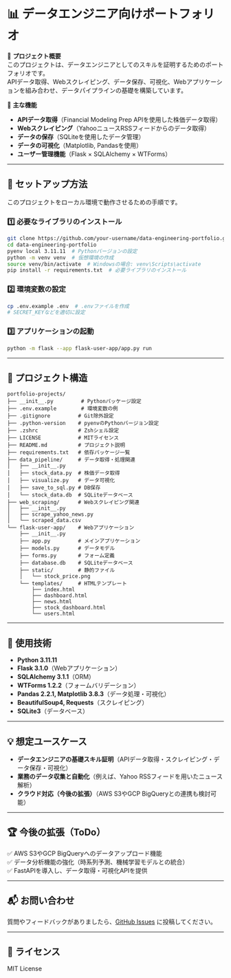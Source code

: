 # 📊 データエンジニア向けポートフォリオ

🚀 **プロジェクト概要**  
このプロジェクトは、データエンジニアとしてのスキルを証明するためのポートフォリオです。  
APIデータ取得、Webスクレイピング、データ保存、可視化、Webアプリケーションを組み合わせ、データパイプラインの基礎を構築しています。

📌 **主な機能**
- **APIデータ取得**（Financial Modeling Prep APIを使用した株価データ取得）
- **Webスクレイピング**（YahooニュースRSSフィードからのデータ取得）
- **データの保存**（SQLiteを使用したデータ管理）
- **データの可視化**（Matplotlib, Pandasを使用）
- **ユーザー管理機能**（Flask × SQLAlchemy × WTForms）

---

## 🔧 セットアップ方法
このプロジェクトをローカル環境で動作させるための手順です。

### 1️⃣ 必要なライブラリのインストール
```bash
git clone https://github.com/your-username/data-engineering-portfolio.git
cd data-engineering-portfolio
pyenv local 3.11.11  # Pythonバージョンの設定
python -m venv venv  # 仮想環境の作成
source venv/bin/activate  # Windowsの場合: venv\Scripts\activate
pip install -r requirements.txt  # 必要ライブラリのインストール
```

### 2️⃣ 環境変数の設定
```bash
cp .env.example .env  # .envファイルを作成
# SECRET_KEYなどを適切に設定
```

### 3️⃣ アプリケーションの起動
```bash
python -m flask --app flask-user-app/app.py run
```

---

## 📂 プロジェクト構造
```
portfolio-projects/
├── __init__.py         # Pythonパッケージ設定
├── .env.example        # 環境変数の例
├── .gitignore         # Git除外設定
├── .python-version    # pyenvのPythonバージョン設定
├── .zshrc             # Zshシェル設定
├── LICENSE            # MITライセンス
├── README.md          # プロジェクト説明
├── requirements.txt   # 依存パッケージ一覧
├── data_pipeline/     # データ取得・処理関連
│   ├── __init__.py
│   ├── stock_data.py  # 株価データ取得
│   ├── visualize.py   # データ可視化
│   ├── save_to_sql.py # DB保存
│   └── stock_data.db  # SQLiteデータベース
├── web_scraping/      # Webスクレイピング関連
│   ├── __init__.py
│   ├── scrape_yahoo_news.py
│   └── scraped_data.csv
└── flask-user-app/    # Webアプリケーション
    ├── __init__.py
    ├── app.py         # メインアプリケーション
    ├── models.py      # データモデル
    ├── forms.py       # フォーム定義
    ├── database.db    # SQLiteデータベース
    ├── static/        # 静的ファイル
    │   └── stock_price.png
    └── templates/     # HTMLテンプレート
        ├── index.html
        ├── dashboard.html
        ├── news.html
        ├── stock_dashboard.html
        └── users.html
```

---

## 📌 使用技術
- **Python 3.11.11**
- **Flask 3.1.0**（Webアプリケーション）
- **SQLAlchemy 3.1.1**（ORM）
- **WTForms 1.2.2**（フォームバリデーション）
- **Pandas 2.2.1, Matplotlib 3.8.3**（データ処理・可視化）
- **BeautifulSoup4, Requests**（スクレイピング）
- **SQLite3**（データベース）

---

## 💡 想定ユースケース
- **データエンジニアの基礎スキル証明**（APIデータ取得・スクレイピング・データ保存・可視化）
- **業務のデータ収集と自動化**（例えば、Yahoo RSSフィードを用いたニュース解析）
- **クラウド対応（今後の拡張）**（AWS S3やGCP BigQueryとの連携も検討可能）

---

## 🏆 今後の拡張（ToDo）
✅ AWS S3やGCP BigQueryへのデータアップロード機能  
✅ データ分析機能の強化（時系列予測、機械学習モデルとの統合）  
✅ FastAPIを導入し、データ取得・可視化APIを提供  

---

## 📬 お問い合わせ
質問やフィードバックがありましたら、[GitHub Issues](https://github.com/your-username/data-engineering-portfolio/issues) に投稿してください。

---

## 📜 ライセンス
MIT License
